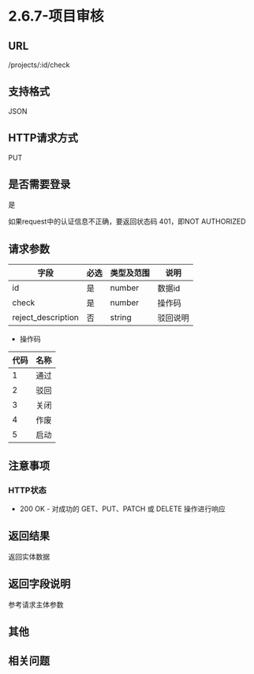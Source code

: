 # 2.6.7-项目审核

## URL

/projects/:id/check

## 支持格式

JSON

## HTTP请求方式

PUT

## 是否需要登录

是

如果request中的认证信息不正确，要返回状态码 401，即NOT AUTHORIZED

## 请求参数

字段 | 必选 | 类型及范围 | 说明
----|------|----------|-------------
id                  |   是   | number  | 数据id
check               |   是   | number  | 操作码
reject_description  |   否   | string  | 驳回说明

- 操作码

代码 | 名称
-----|------
1    | 通过
2    | 驳回
3    | 关闭
4    | 作废
5    | 启动

## 注意事项

### HTTP状态

- 200 OK - 对成功的 GET、PUT、PATCH 或 DELETE 操作进行响应

## 返回结果

返回实体数据

## 返回字段说明

参考请求主体参数

## 其他

## 相关问题
